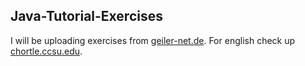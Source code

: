 ## Java-Tutorial-Exercises
I will be uploading exercises from <a href=http://www.gailer-net.de/tutorials/java/index.html>geiler-net.de</a>. For english check up <a href=https://chortle.ccsu.edu/java5/index.html>chortle.ccsu.edu</a>.
